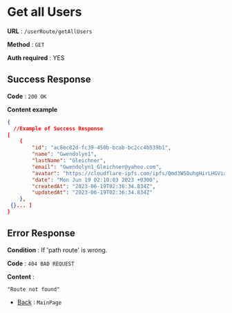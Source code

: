# Get all Users

**URL** : `/userRoute/getAllUsers`

**Method** : `GET`

**Auth required** : YES

## Success Response

**Code** : `200 OK`

**Content example**

```json
{
  //Example of Success Response
[
    {
        "id": "ac8ec82d-fc39-450b-bcab-bc2cc4b539b1",
        "name": "Gwendolyn1",
        "lastName": "Gleichner",
        "email": "Gwendolyn1_Gleichner@yahoo.com",
        "avatar": "https://cloudflare-ipfs.com/ipfs/Qmd3W5DuhgHirLHGVixi6V76LhCkZUz6pnFt5AJBiyvHye/avatar/921.jpg",
        "date": "Mon Jun 19 02:10:03 2023 +0300",
        "createdAt": "2023-06-19T02:36:34.834Z",
        "updatedAt": "2023-06-19T02:36:34.834Z"
    },
 {}... ]
}
```

## Error Response

**Condition** : If 'path route' is wrong.

**Code** : `404 BAD REQUEST`

**Content** :

```String
"Route not found"
```

- [Back](../../readme.md) : `MainPage`
